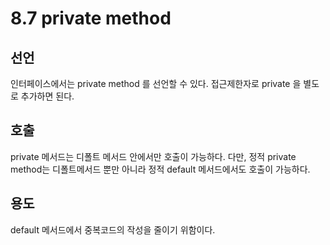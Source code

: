 # 8.7 private method
## 선언
인터페이스에서는 private method 를 선언할 수 있다. 접근제한자로 private 을 별도로 추가하면 된다.
## 호출
private 메서드는 디폴트 메서드 안에서만 호출이 가능하다. 다만, 정적 private method는 디폴트메서드 뿐만 아니라 정적 default 메서드에서도 호출이 가능하다.
## 용도
default 메서드에서 중복코드의 작성을 줄이기 위함이다.

